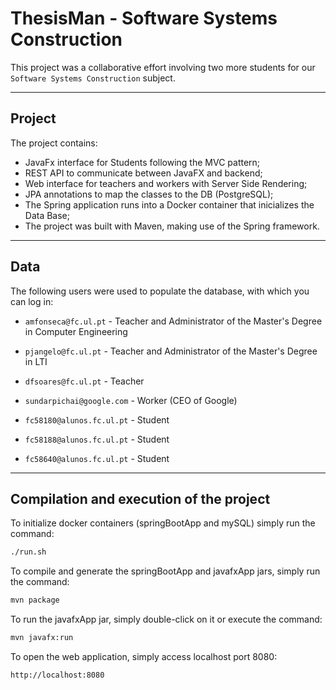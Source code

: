 # ThesisMan - Software Systems Construction

This project was a collaborative effort involving two more students for our ```Software Systems Construction``` subject.

---
## Project

The project contains:
- JavaFx interface for Students following the MVC pattern;
- REST API to communicate between JavaFX and backend;
- Web interface for teachers and workers with Server Side Rendering;
- JPA annotations to map the classes to the DB (PostgreSQL);
- The Spring application runs into a Docker container that inicializes the Data Base;
- The project was built with Maven, making use of the Spring framework.

---
## Data

The following users were used to populate the database, with which you can log in:

- ```amfonseca@fc.ul.pt``` - Teacher and Administrator of the Master's Degree in Computer Engineering
- ```pjangelo@fc.ul.pt``` - Teacher and Administrator of the Master's Degree in LTI
- ```dfsoares@fc.ul.pt``` - Teacher

- ```sundarpichai@google.com``` - Worker (CEO of Google)

- ```fc58180@alunos.fc.ul.pt``` - Student
- ```fc58188@alunos.fc.ul.pt``` - Student
- ```fc58640@alunos.fc.ul.pt``` - Student

---
## Compilation and execution of the project

To initialize docker containers (springBootApp and mySQL) simply run the command:
```bash
./run.sh
```

To compile and generate the springBootApp and javafxApp jars, simply run the command:
```bash
mvn package
```

To run the javafxApp jar, simply double-click on it or execute the command:
```bash
mvn javafx:run
```

To open the web application, simply access localhost port 8080:
```bash
http://localhost:8080
```
